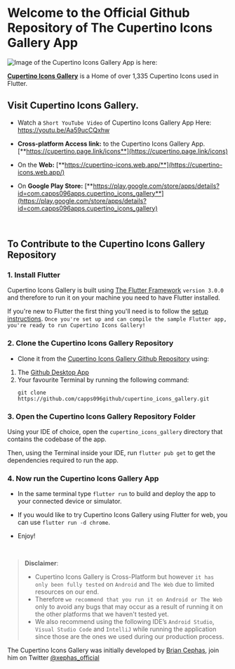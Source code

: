 # Welcome to the Official Github Repository of The Cupertino Icons Gallery App

![Image of the Cupertino Icons Gallery App is here:](https://raw.githubusercontent.com/capps096github/cupertino_icons_gallery/master/web/icons/CupertinoIcons.png)

**[Cupertino Icons Gallery](https://cupertino.page.link/icons)** is a Home of over 1,335 Cupertino Icons used in Flutter. 

## Visit Cupertino Icons Gallery.

- Watch a `Short YouTube Video` of Cupertino Icons Gallery App Here: https://youtu.be/Aa59ucCQxhw

- **Cross-platform Access link:** to the Cupertino Icons Gallery App. [**https://cupertino.page.link/icons**](https://cupertino.page.link/icons)

- On the **Web:** [**https://cupertino-icons.web.app/**](https://cupertino-icons.web.app/) 

- On **Google Play Store:** [**https://play.google.com/store/apps/details?id=com.capps096apps.cupertino_icons_gallery**](https://play.google.com/store/apps/details?id=com.capps096apps.cupertino_icons_gallery)


<br />

## To Contribute to the Cupertino Icons Gallery Repository

### 1. Install Flutter

Cupertino Icons Gallery is built using [The Flutter Framework](https://flutter.dev/) `version 3.0.0` and therefore to run it on your machine you need to have Flutter installed.

If you're new to Flutter the first thing you'll need is to follow the [setup instructions](https://flutter.dev/docs/get-started/install). `Once you're set up and can compile the sample Flutter app, you're ready to run Cupertino Icons Gallery!`

### 2. Clone the Cupertino Icons Gallery Repository

- Clone it from the [Cupertino Icons Gallery Github Repository](https://github.com/capps096github/cupertino_icons_gallery) using:

1. The [Github Desktop App](https://desktop.github.com/)
2. Your favourite Terminal by running the following command:
   ```
   git clone https://github.com/capps096github/cupertino_icons_gallery.git
   ```

### 3. Open the Cupertino Icons Gallery Repository Folder

Using your IDE of choice, open the `cupertino_icons_gallery` directory that contains the codebase of the app.

Then, using the Terminal inside your IDE, run `flutter pub get` to get the dependencies required to run the app.

### 4. Now run the Cupertino Icons Gallery App

- In the same terminal type `flutter run` to build and deploy the app to your connected device or simulator.

- If you would like to try Cupertino Icons Gallery using Flutter for web, you can use `flutter run -d chrome`.

- Enjoy!

<br/>

> **Disclaimer**:
>
> - Cupertino Icons Gallery is Cross-Platform but however `it has only been fully tested` on `Android` and `The Web` due to limited resources on our end.
> - Therefore `we recommend that you run it on Android or The Web` only to avoid any bugs that may occur as a result of running it on the other platforms that we haven't tested yet.
> - We also recommend using the following IDE’s `Android Studio`, `Visual Studio Code` and `IntelliJ` while running the application since those are the ones we used during our production process.

The Cupertino Icons Gallery was initially developed by [Brian Cephas](https://twitter.com/xephas_official), join him on Twitter [@xephas_official](https://twitter.com/xephas_official)
